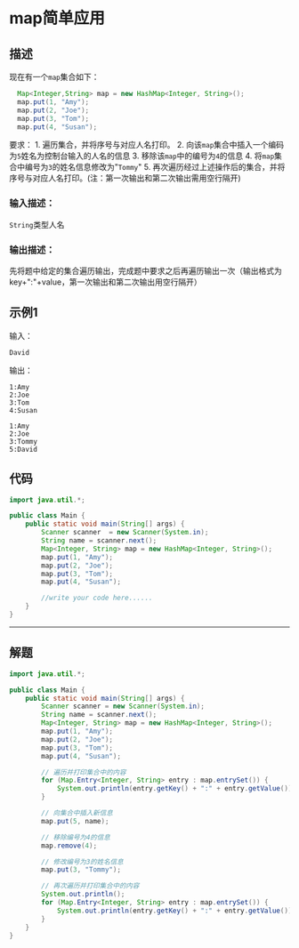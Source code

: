 # map简单应用

## 描述

现在有一个`map`集合如下：
```java
  Map<Integer,String> map = new HashMap<Integer, String>();
  map.put(1, "Amy");
  map.put(2, "Joe");
  map.put(3, "Tom");
  map.put(4, "Susan");
```

  要求：
       1. 遍历集合，并将序号与对应人名打印。
       2. 向该`map`集合中插入一个编码为`5`姓名为控制台输入的人名的信息
       3. 移除该`map`中的编号为`4`的信息
       4. 将`map`集合中编号为`3`的姓名信息修改为"`Tommy`"
       5. 再次遍历经过上述操作后的集合，并将序号与对应人名打印。(注：第一次输出和第二次输出需用空行隔开)

### 输入描述：

`String`类型人名

### 输出描述：

先将题中给定的集合遍历输出，完成题中要求之后再遍历输出一次（输出格式为key+":"+value，第一次输出和第二次输出用空行隔开）

## 示例1

输入：

```
David
```

输出：

```
1:Amy
2:Joe
3:Tom
4:Susan

1:Amy
2:Joe
3:Tommy
5:David
```

## 代码

```java
import java.util.*;

public class Main {
    public static void main(String[] args) {
        Scanner scanner  = new Scanner(System.in);
        String name = scanner.next();
        Map<Integer, String> map = new HashMap<Integer, String>();
        map.put(1, "Amy");
        map.put(2, "Joe");
        map.put(3, "Tom");
        map.put(4, "Susan");

        //write your code here......       
    }
}
```



---



## 解题

```java
import java.util.*;

public class Main {
    public static void main(String[] args) {
        Scanner scanner = new Scanner(System.in);
        String name = scanner.next();
        Map<Integer, String> map = new HashMap<Integer, String>();
        map.put(1, "Amy");
        map.put(2, "Joe");
        map.put(3, "Tom");
        map.put(4, "Susan");

        // 遍历并打印集合中的内容
        for (Map.Entry<Integer, String> entry : map.entrySet()) {
            System.out.println(entry.getKey() + ":" + entry.getValue());
        }

        // 向集合中插入新信息
        map.put(5, name);

        // 移除编号为4的信息
        map.remove(4);

        // 修改编号为3的姓名信息
        map.put(3, "Tommy");

        // 再次遍历并打印集合中的内容
        System.out.println();
        for (Map.Entry<Integer, String> entry : map.entrySet()) {
            System.out.println(entry.getKey() + ":" + entry.getValue());
        }
    }
}
```


